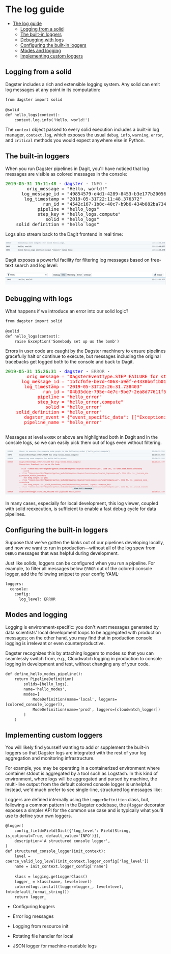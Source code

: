 # The log guide
- [The log guide](#the-log-guide)
  - [Logging from a solid](#logging-from-a-solid)
  - [The built-in loggers](#the-built-in-loggers)
  - [Debugging with logs](#debugging-with-logs)
  - [Configuring the built-in loggers](#configuring-the-built-in-loggers)
  - [Modes and logging](#modes-and-logging)
  - [Implementing custom loggers](#implementing-custom-loggers)

## Logging from a solid
Dagster includes a rich and extensible logging system. Any solid can emit log messages at any point
in its computation:

```
from dagster import solid

@solid
def hello_logs(context):
    context.log.info('Hello, world!')
```

The `context` object passed to every solid execution includes a built-in log manager, `context.log`,
which exposes the usual `debug`, `info`, `warning`, `error`, and `critical` methods you would expect
anywhere else in Python.

## The built-in loggers
When you run Dagster pipelines in Dagit, you'll have noticed that log messages are visible as
colored messages in the console:

<pre>
<span style="color: green">2019-05-31 15:11:48</span> - <span style="color:blue">dagster</span> - <span style="color:grey">INFO</span> - 
        orig_message = "Hello, world!"
      log_message_id = "49854579-e4d1-4289-8453-b3e177b20056"
       log_timestamp = "2019-05-31T22:11:48.376372"
              run_id = "4542c167-1b8c-40c7-b9b6-434b882ba734"
            pipeline = "hello_logs"
            step_key = "hello_logs.compute"
               solid = "hello_logs"
    solid_definition = "hello_logs"
</pre>

Logs also stream back to the Dagit frontend in real time:

![Dagit log display](logging.png)

Dagit exposes a powerful facility for filtering log messages based on free-text search and log
level:

![Dagit log filtering](logging2.png)

## Debugging with logs
What happens if we introduce an error into our solid logic?

```
from dagster import solid

@solid
def hello_logs(context):
    raise Exception('Somebody set up us the bomb')
```

Errors in user code are caught by the Dagster machinery to ensure pipelines gracefully halt or
continue to execute, but messages including the original tracebacks get logged both to the console
and back to Dagit. 

<pre>
<span style="color:green">2019-05-31 15:26:31</span> - <span style="color:blue">dagster</span> - <span style="color:grey">ERROR</span> - 
<span style="color:red">        orig_message = "DagsterEventType.STEP_FAILURE for step hello_error.compute"
      log_message_id = "1bfcf6fe-be7d-4063-a9ef-e4330b6f1b01"
       log_timestamp = "2019-05-31T22:26:31.738403"
              run_id = "04b35dce-795e-4e7c-9be7-2ea8d77611f5"
            pipeline = "hello_error"
            step_key = "hello_error.compute"
               solid = "hello_error"
    solid_definition = "hello_error"
       dagster_event = {"event_specific_data": [["Exception: Somebody set up us the bomb\n", ["  File \"/Users/max/dev/dagster/python_modules/dagster/dagster/core/errors.py\", line 181, in user_code_error_boundary\n    yield\n", "  File \"/Users/max/dev/dagster/python_modules/dagster/dagster/core/engine/engine_inprocess.py\", line 393, in _iterate_step_outputs_within_boundary\n    for step_output in gen:\n", "  File \"/Users/max/dev/dagster/python_modules/dagster/dagster/core/execution/plan/compute.py\", line 90, in _execute_core_transform\n    for step_output in _yield_transform_results(transform_context, inputs, compute_fn):\n", "  File \"/Users/max/dev/dagster/python_modules/dagster/dagster/core/execution/plan/compute.py\", line 52, in _yield_transform_results\n    for result in gen:\n", "  File \"/Users/max/dev/dagster/python_modules/dagster/dagster/core/definitions/decorators.py\", line 335, in transform\n    result = fn(context, **kwargs)\n", "  File \"/Users/max/dev/dagster/examples/dagster_examples/toys/log_demo.py\", line 11, in hello_error\n    raise Exception('Somebody set up us the bomb')\n"], "Exception"]], "event_type_value": "STEP_FAILURE", "logging_tags": {"pipeline": "hello_error", "solid": "hello_error", "solid_definition": "hello_error", "step_key": "hello_error.compute"}, "pipeline_name": "hello_error", "solid_handle": ["hello_error", "hello_error", null], "step_key": "hello_error.compute", "step_kind_value": "COMPUTE"}
       pipeline_name = "hello_error"
</span>
</pre>
Messages at level `ERROR` or above are highlighted both in Dagit and in the console logs, so
we can easily pick them out of logs even without filtering.

![Dagit error logs](logging3.png)

In many cases, especially for local development, this log viewer, coupled with solid reexecution,
is sufficient to enable a fast debug cycle for data pipelines.

## Configuring the built-in loggers

Suppose that we've gotten the kinks out of our pipelines developing locally, and now we want to run
in production—without all of the log spew from `DEBUG` messages that was helpful during development.

Just like solids, loggers can be configured when you run a pipeline. For example, to filter all
messages below `ERROR` out of the colored console logger, add the following snippet to your config
YAML:

```
loggers:
  console:
    config:
      log_level: ERROR
```

## Modes and logging
Logging is environment-specific: you don't want messages generated by data scientists' local
development loops to be aggregated with production messages; on the other hand, you may find that
in production console logging is irrelevant or even counterproductive.

Dagster recognizes this by attaching loggers to modes so that you can seamlessly switch from, e.g.,
Cloudwatch logging in production to console logging in development and test, without changing any
of your code.

```
def define_hello_modes_pipeline():
    return PipelineDefinition(
        solids=[hello_logs],
        name='hello_modes',
        modes=[
            ModeDefinition(name='local', loggers=[colored_console_logger]),
            ModeDefinition(name='prod', loggers=[cloudwatch_logger])
        ]
    )
```

## Implementing custom loggers
You will likely find yourself wanting to add or supplement the built-in loggers so that Dagster logs
are integrated with the rest of your log aggregation and monitoring infrastructure.

For example, you may be operating in a containerized environment where container stdout is
aggregated by a tool such as Logstash. In this kind of environment, where logs will be aggregated
and parsed by machine, the multi-line output from the default colored console logger is unhelpful.
Instead, we'd much prefer to see single-line, structured log messages like:

Loggers are defined internally using the `LoggerDefinition` class, but, following a common pattern
in the Dagster codebase, the `@logger` decorator exposes a simpler API for the common use case and
is typically what you'll use to define your own loggers.

```
@logger(
    config_field=Field(Dict({'log_level': Field(String, is_optional=True, default_value='INFO')}),
    description='A structured console logger',
)
def structured_console_logger(init_context):
    level = coerce_valid_log_level(init_context.logger_config['log_level'])
    name = init_context.logger_config['name']

    klass = logging.getLoggerClass()
    logger_ = klass(name, level=level)
    coloredlogs.install(logger=logger_, level=level, fmt=default_format_string())
    return logger_
```

- Configuring loggers

- Error log messages
- Logging from resource init
- Rotating file handler for local 
- JSON logger for machine-readable logs

